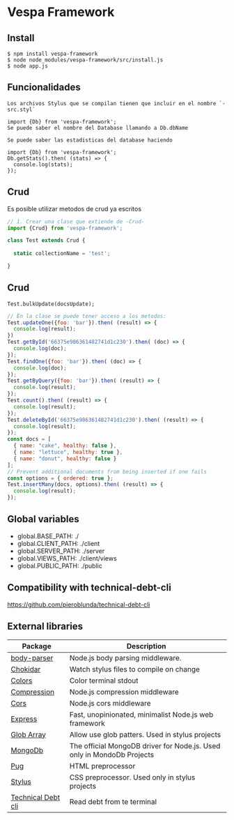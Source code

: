 # Vespa Framework

## Install
```
$ npm install vespa-framework
$ node node_modules/vespa-framework/src/install.js
$ node app.js
```

## Funcionalidades

```
Los archivos Stylus que se compilan tienen que incluir en el nombre `-src.styl`
```

```
import {Db} from 'vespa-framework';
Se puede saber el nombre del Database llamando a Db.dbName
```

```
Se puede saber las estadisticas del database haciendo 

import {Db} from 'vespa-framework';
Db.getStats().then( (stats) => {
  console.log(stats);
});
```

## Crud

Es posible utilizar metodos de crud ya escritos 

```javascript
// 1. Crear una clase que extiende de -Crud-
import {Crud} from 'vespa-framework';

class Test extends Crud {
  
  static collectionName = 'test';

}
```

## Crud
```
Test.bulkUpdate(docsUpdate);
```

```javascript
// En la clase se puede tener acceso a los metodos:
Test.updateOne({foo: 'bar'}).then( (result) => {
  console.log(result);
})
Test.getById('66375e986361482741d1c230').then( (doc) => {
  console.log(doc);
});
Test.findOne({foo: 'bar'}).then( (doc) => {
  console.log(doc);
});
Test.getByQuery({foo: 'bar'}).then( (result) => {
  console.log(result);
});
Test.count().then( (result) => {
  console.log(result);
});
Test.deleteById('66375e986361482741d1c230').then( (result) => {
  console.log(result);
});
const docs = [
  { name: "cake", healthy: false },
  { name: "lettuce", healthy: true },
  { name: "donut", healthy: false }
];
// Prevent additional documents from being inserted if one fails
const options = { ordered: true };
Test.insertMany(docs, options).then( (result) => {
  console.log(result);
});
```

## Global variables 

* global.BASE_PATH: ./
* global.CLIENT_PATH: ./client
* global.SERVER_PATH: ./server
* global.VIEWS_PATH: ./client/views
* global.PUBLIC_PATH: ./public

## Compatibility with technical-debt-cli

https://github.com/pieroblunda/technical-debt-cli


## External libraries

| Package | Description |
|---|---|
| [body-parser](https://www.npmjs.com/package/) | Node.js body parsing middleware. |
| [Chokidar](https://www.npmjs.com/package/chokidar) | Watch stylus files to compile on change | 
| [Colors](https://www.npmjs.com/package/colors) | Color terminal stdout | 
| [Compression](https://www.npmjs.com/package/compression) | Node.js compression middleware |
| [Cors](https://www.npmjs.com/package/cors)| Node.js cors middleware |
| [Express](https://www.npmjs.com/package/express) | Fast, unopinionated, minimalist Node.js web framework |
| [Glob Array](https://www.npmjs.com/package/glob-array) | Allow use glob patters. Used in stylus projects |
| [MongoDb](https://www.npmjs.com/package/mongodb) | The official MongoDB driver for Node.js. Used only in MondoDb Projects |
| [Pug](https://www.npmjs.com/package/pug) | HTML preprocessor | 
| [Stylus](https://www.npmjs.com/package/stylus) | CSS preprocessor. Used only in stylus projects |
| [Technical Debt cli](https://www.npmjs.com/package/technical-debt-cli) | Read debt from te terminal |